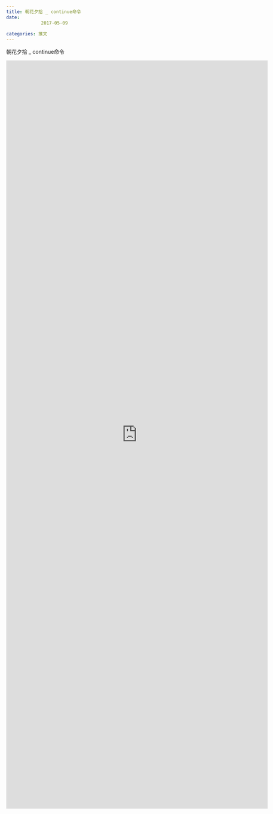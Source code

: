 ```yaml
---
title: 朝花夕拾 _ continue命令
date: 
             2017-05-09
            
categories: 推文
---
```

朝花夕拾 _ continue命令<!--more-->
<iframe src="http://202.114.234.173:8669/appbbs/Stata_Article/@朝花夕拾 _ continue命令.htm" width="700px" height="2000px" scrolling="auto" frameborder=0 ></iframe>